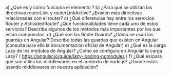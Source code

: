 a) ¿Qué es y cómo funciona el elemento <RouterOutlet>?
b) ¿Para qué se utilizan las directivas routerLink y routerLinkActive?
¿Existen más directivas relacionadas con el router?
c) ¿Qué diferencias hay entre los servicios Router y ActivatedRoute? ¿Qué
funcionalidades tiene cada uno de estos servicios? Describe algunos de los
métodos más importantes por los que están compuestos.
d) ¿Qué son las Route Guards? ¿Cómo se usan las guardas en Angular?
Describe todas las guardas que existen en Angular (consulta para ello la
documentación oficial de Angular)
e) ¿Qué es la carga Lazy de los módulos de Angular? ¿Cómo se configura en
Angular la carga Lazy? ( https://angular.io/guide/lazy-loading-ngmodules )
f) ¿Qué es/para qué son útiles los middlewares en el contexto de node.js?
¿Dónde estás usando middlewares en nuestra aplicación?
